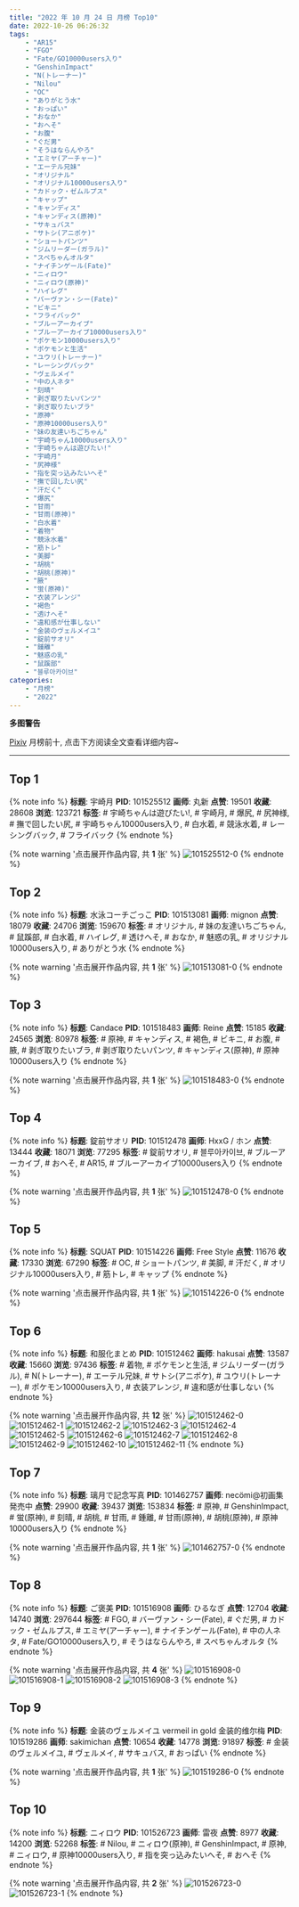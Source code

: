 ```yaml
---
title: "2022 年 10 月 24 日 月榜 Top10"
date: 2022-10-26 06:26:32
tags:
    - "AR15"
    - "FGO"
    - "Fate/GO10000users入り"
    - "GenshinImpact"
    - "N(トレーナー)"
    - "Nilou"
    - "OC"
    - "ありがとう水"
    - "おっぱい"
    - "おなか"
    - "おへそ"
    - "お腹"
    - "ぐだ男"
    - "そうはならんやろ"
    - "エミヤ(アーチャー)"
    - "エーテル兄妹"
    - "オリジナル"
    - "オリジナル10000users入り"
    - "カドック・ゼムルプス"
    - "キャップ"
    - "キャンディス"
    - "キャンディス(原神)"
    - "サキュバス"
    - "サトシ(アニポケ)"
    - "ショートパンツ"
    - "ジムリーダー(ガラル)"
    - "スペちゃんオルタ"
    - "ナイチンゲール(Fate)"
    - "ニィロウ"
    - "ニィロウ(原神)"
    - "ハイレグ"
    - "バーヴァン・シー(Fate)"
    - "ビキニ"
    - "フライバック"
    - "ブルーアーカイブ"
    - "ブルーアーカイブ10000users入り"
    - "ポケモン10000users入り"
    - "ポケモンと生活"
    - "ユウリ(トレーナー)"
    - "レーシングバック"
    - "ヴェルメイ"
    - "中の人ネタ"
    - "刻晴"
    - "剥ぎ取りたいパンツ"
    - "剥ぎ取りたいブラ"
    - "原神"
    - "原神10000users入り"
    - "妹の友達いちごちゃん"
    - "宇崎ちゃん10000users入り"
    - "宇崎ちゃんは遊びたい!"
    - "宇崎月"
    - "尻神様"
    - "指を突っ込みたいへそ"
    - "撫で回したい尻"
    - "汗だく"
    - "爆尻"
    - "甘雨"
    - "甘雨(原神)"
    - "白水着"
    - "着物"
    - "競泳水着"
    - "筋トレ"
    - "美脚"
    - "胡桃"
    - "胡桃(原神)"
    - "腋"
    - "蛍(原神)"
    - "衣装アレンジ"
    - "褐色"
    - "透けへそ"
    - "違和感が仕事しない"
    - "金装のヴェルメイユ"
    - "錠前サオリ"
    - "鍾離"
    - "魅惑の乳"
    - "鼠蹊部"
    - "블루아카이브"
categories:
    - "月榜"
    - "2022"
---
```


<i class="fa fa-triangle-exclamation"></i>**多图警告**<i class="fa fa-triangle-exclamation"></i>

[Pixiv](https://www.pixiv.net/) 月榜前十, 点击下方阅读全文查看详细内容~

<!-- more -->

---

## Top 1

{% note info %}
**标题**: 宇崎月
**PID**: 101525512 **画师**: 丸新
**点赞**: 19501 **收藏**: 28608 **浏览**: 123721
**标签**: # 宇崎ちゃんは遊びたい!, # 宇崎月, # 爆尻, # 尻神様, # 撫で回したい尻, # 宇崎ちゃん10000users入り, # 白水着, # 競泳水着, # レーシングバック, # フライバック
{% endnote %}

{% note warning '点击展开作品内容, 共 **1** 张' %}
![101525512-0](https://i.pixiv.re/img-original/img/2022/09/27/18/55/42/101525512_p0.jpg)
{% endnote %}

## Top 2

{% note info %}
**标题**: 水泳コーチごっこ
**PID**: 101513081 **画师**: mignon
**点赞**: 18079 **收藏**: 24706 **浏览**: 159670
**标签**: # オリジナル, # 妹の友達いちごちゃん, # 鼠蹊部, # 白水着, # ハイレグ, # 透けへそ, # おなか, # 魅惑の乳, # オリジナル10000users入り, # ありがとう水
{% endnote %}

{% note warning '点击展开作品内容, 共 **1** 张' %}
![101513081-0](https://i.pixiv.re/img-original/img/2022/09/27/00/23/33/101513081_p0.jpg)
{% endnote %}

## Top 3

{% note info %}
**标题**: Candace
**PID**: 101518483 **画师**: Reine
**点赞**: 15185 **收藏**: 24565 **浏览**: 80978
**标签**: # 原神, # キャンディス, # 褐色, # ビキニ, # お腹, # 腋, # 剥ぎ取りたいブラ, # 剥ぎ取りたいパンツ, # キャンディス(原神), # 原神10000users入り
{% endnote %}

{% note warning '点击展开作品内容, 共 **1** 张' %}
![101518483-0](https://i.pixiv.re/img-original/img/2022/09/27/09/01/29/101518483_p0.jpg)
{% endnote %}

## Top 4

{% note info %}
**标题**: 錠前サオリ
**PID**: 101512478 **画师**: HxxG / ホン
**点赞**: 13444 **收藏**: 18071 **浏览**: 77295
**标签**: # 錠前サオリ, # 블루아카이브, # ブルーアーカイブ, # おへそ, # AR15, # ブルーアーカイブ10000users入り
{% endnote %}

{% note warning '点击展开作品内容, 共 **1** 张' %}
![101512478-0](https://i.pixiv.re/img-original/img/2022/09/27/00/01/50/101512478_p0.png)
{% endnote %}

## Top 5

{% note info %}
**标题**: SQUAT
**PID**: 101514226 **画师**: Free Style
**点赞**: 11676 **收藏**: 17330 **浏览**: 67290
**标签**: # OC, # ショートパンツ, # 美脚, # 汗だく, # オリジナル10000users入り, # 筋トレ, # キャップ
{% endnote %}

{% note warning '点击展开作品内容, 共 **1** 张' %}
![101514226-0](https://i.pixiv.re/img-original/img/2022/09/27/01/20/33/101514226_p0.jpg)
{% endnote %}

## Top 6

{% note info %}
**标题**: 和服化まとめ
**PID**: 101512462 **画师**: hakusai
**点赞**: 13587 **收藏**: 15660 **浏览**: 97436
**标签**: # 着物, # ポケモンと生活, # ジムリーダー(ガラル), # N(トレーナー), # エーテル兄妹, # サトシ(アニポケ), # ユウリ(トレーナー), # ポケモン10000users入り, # 衣装アレンジ, # 違和感が仕事しない
{% endnote %}

{% note warning '点击展开作品内容, 共 **12** 张' %}
![101512462-0](https://i.pixiv.re/img-original/img/2022/09/28/02/45/06/101512462_p0.jpg)
![101512462-1](https://i.pixiv.re/img-original/img/2022/09/28/02/45/06/101512462_p1.jpg)
![101512462-2](https://i.pixiv.re/img-original/img/2022/09/28/02/45/06/101512462_p2.jpg)
![101512462-3](https://i.pixiv.re/img-original/img/2022/09/28/02/45/06/101512462_p3.jpg)
![101512462-4](https://i.pixiv.re/img-original/img/2022/09/28/02/45/06/101512462_p4.jpg)
![101512462-5](https://i.pixiv.re/img-original/img/2022/09/28/02/45/06/101512462_p5.jpg)
![101512462-6](https://i.pixiv.re/img-original/img/2022/09/28/02/45/06/101512462_p6.jpg)
![101512462-7](https://i.pixiv.re/img-original/img/2022/09/28/02/45/06/101512462_p7.jpg)
![101512462-8](https://i.pixiv.re/img-original/img/2022/09/28/02/45/06/101512462_p8.jpg)
![101512462-9](https://i.pixiv.re/img-original/img/2022/09/28/02/45/06/101512462_p9.jpg)
![101512462-10](https://i.pixiv.re/img-original/img/2022/09/28/02/45/06/101512462_p10.jpg)
![101512462-11](https://i.pixiv.re/img-original/img/2022/09/28/02/45/06/101512462_p11.jpg)
{% endnote %}

## Top 7

{% note info %}
**标题**: 璃月で記念写真
**PID**: 101462757 **画师**: necömi@初画集発売中
**点赞**: 29900 **收藏**: 39437 **浏览**: 153834
**标签**: # 原神, # GenshinImpact, # 蛍(原神), # 刻晴, # 胡桃, # 甘雨, # 鍾離, # 甘雨(原神), # 胡桃(原神), # 原神10000users入り
{% endnote %}

{% note warning '点击展开作品内容, 共 **1** 张' %}
![101462757-0](https://i.pixiv.re/img-original/img/2022/09/25/00/00/42/101462757_p0.png)
{% endnote %}

## Top 8

{% note info %}
**标题**: ご褒美
**PID**: 101516908 **画师**: ひるなぎ
**点赞**: 12704 **收藏**: 14740 **浏览**: 297644
**标签**: # FGO, # バーヴァン・シー(Fate), # ぐだ男, # カドック・ゼムルプス, # エミヤ(アーチャー), # ナイチンゲール(Fate), # 中の人ネタ, # Fate/GO10000users入り, # そうはならんやろ, # スペちゃんオルタ
{% endnote %}

{% note warning '点击展开作品内容, 共 **4** 张' %}
![101516908-0](https://i.pixiv.re/img-original/img/2022/09/27/06/00/02/101516908_p0.jpg)
![101516908-1](https://i.pixiv.re/img-original/img/2022/09/27/06/00/02/101516908_p1.jpg)
![101516908-2](https://i.pixiv.re/img-original/img/2022/09/27/06/00/02/101516908_p2.jpg)
![101516908-3](https://i.pixiv.re/img-original/img/2022/09/27/06/00/02/101516908_p3.jpg)
{% endnote %}

## Top 9

{% note info %}
**标题**: 金装のヴェルメイユ vermeil in gold 金装的维尔梅
**PID**: 101519286 **画师**: sakimichan
**点赞**: 10654 **收藏**: 14778 **浏览**: 91897
**标签**: # 金装のヴェルメイユ, # ヴェルメイ, # サキュバス, # おっぱい
{% endnote %}

{% note warning '点击展开作品内容, 共 **1** 张' %}
![101519286-0](https://i.pixiv.re/img-original/img/2022/09/27/10/40/00/101519286_p0.jpg)
{% endnote %}

## Top 10

{% note info %}
**标题**: ニィロウ
**PID**: 101526723 **画师**: 雷夜
**点赞**: 8977 **收藏**: 14200 **浏览**: 52268
**标签**: # Nilou, # ニィロウ(原神), # GenshinImpact, # 原神, # ニィロウ, # 原神10000users入り, # 指を突っ込みたいへそ, # おへそ
{% endnote %}

{% note warning '点击展开作品内容, 共 **2** 张' %}
![101526723-0](https://i.pixiv.re/img-original/img/2022/09/27/19/57/57/101526723_p0.jpg)
![101526723-1](https://i.pixiv.re/img-original/img/2022/09/27/19/57/57/101526723_p1.jpg)
{% endnote %}

